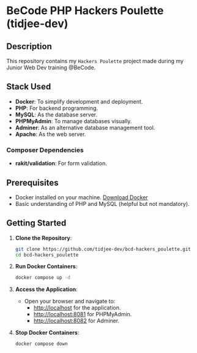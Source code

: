 # BeCode PHP Hackers Poulette (tidjee-dev)

## Description

This repository contains my `Hackers Poulette` project made during my Junior Web Dev training @BeCode.

## Stack Used

- **Docker**: To simplify development and deployment.
- **PHP**: For backend programming.
- **MySQL**: As the database server.
- **PHPMyAdmin**: To manage databases visually.
- **Adminer**: As an alternative database management tool.
- **Apache**: As the web server.

### Composer Dependencies

- **rakit/validation**: For form validation.

## Prerequisites

- Docker installed on your machine. [Download Docker](https://www.docker.com/get-started)
- Basic understanding of PHP and MySQL (helpful but not mandatory).

## Getting Started

1. **Clone the Repository**:

   ```bash
   git clone https://github.com/tidjee-dev/bcd-hackers_poulette.git
   cd bcd-hackers_poulette
   ```

2. **Run Docker Containers**:

   ```bash
   docker compose up -d
   ```

3. **Access the Application**:

   - Open your browser and navigate to:
     - [http://localhost](http://localhost) for the application.
     - [http://localhost:8081](http://localhost:8081) for PHPMyAdmin.
     - [http://localhost:8082](http://localhost:8082) for Adminer.

4. **Stop Docker Containers**:

   ```bash
   docker compose down
   ```
